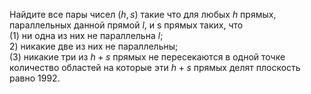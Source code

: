 Найдите все пары чисел $(h,s)$ такие что для любых $h$ прямых, параллельных данной прямой $l$, и s прямых таких, что 
 <br> 
(1) ни одна из них не параллельна $l$; 
 <br> 
2) никакие две из них не параллельны; 
 <br> 
(3) никакие три из $h + s$ прямых не пересекаются в одной точке 
 <br> 
количество областей на которые эти $h + s$ прямых делят плоскость равно 1992.